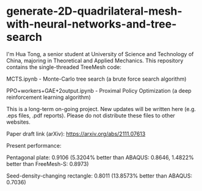 # generate-2D-quadrilateral-mesh-with-neural-networks-and-tree-search
I'm Hua Tong, a senior student at University of Science and Technology of China, majoring in Theoretical and Applied Mechanics. This repository contains the single-threaded TreeMesh code:

MCTS.ipynb - Monte-Carlo tree search (a brute force search algorithm)

PPO+workers+GAE+2output.ipynb - Proximal Policy Optimization (a deep reinforcement learning algorithm)

This is a long-term on-going project. New updates will be written here (e.g. .eps files, .pdf reports). Please do not distribute these files to other websites.

Paper draft link (arXiv): https://arxiv.org/abs/2111.07613

Present performance:

Pentagonal plate: 0.9106 (5.3204% better than ABAQUS: 0.8646, 1.4822% better than FreeMesh-S: 0.8973)

Seed-density-changing rectangle: 0.8011 (13.8573% better than ABAQUS: 0.7036)
